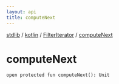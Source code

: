 ```yaml
---
layout: api
title: computeNext
---
```

[stdlib](../../index.md) / [kotlin](../index.md) / [FilterIterator](index.md) / [computeNext](computeNext.md)

# computeNext

```
open protected fun computeNext(): Unit
```
